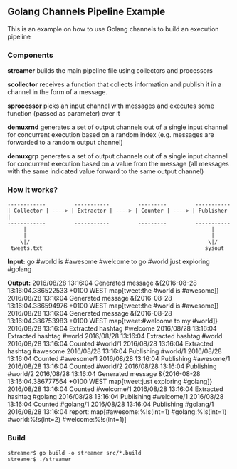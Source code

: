 ## Golang Channels Pipeline Example

This is an example on how to use Golang channels to build an execution pipeline

### Components
**streamer** builds the main pipeline file using collectors and processors

**scollector** receives a function that collects information and publish it in a channel in the form of a message.

**sprocessor** picks an input channel with messages and executes some function (passed as parameter) over it

**demuxrnd** generates a set of output channels out of a single input channel for concurrent execution based on a random index (e.g. messages are forwarded to a random output channel)

**demuxgrp** generates a set of output channels out of a single input channel for concurrent execution based on a value from the message (all messages with the same indicated value forward to the same output channel)

### How it works?

    ------------         -----------         ---------         -----------
    | Collector | ----> | Extractor | ----> | Counter | ----> | Publisher |
    ------------         -----------         ---------         -----------
         |                                                          |
         |                                                          |
        \|/                                                        \|/
     tweets.txt                                                   sysout


**Input:**
    go #world is #awesome
    #welcome to go #world
    just exploring #golang

**Output:**
    2016/08/28 13:16:04 Generated message &{2016-08-28 13:16:04.386522533 +0100 WEST map[tweet:the #world is #awesome]}
    2016/08/28 13:16:04 Generated message &{2016-08-28 13:16:04.386594976 +0100 WEST map[tweet:the #world is #awesome]}
    2016/08/28 13:16:04 Generated message &{2016-08-28 13:16:04.386753983 +0100 WEST map[tweet:#welcome to my #world]}
    2016/08/28 13:16:04 Extracted hashtag #welcome
    2016/08/28 13:16:04 Extracted hashtag #world
    2016/08/28 13:16:04 Extracted hashtag #world
    2016/08/28 13:16:04 Counted #world/1
    2016/08/28 13:16:04 Extracted hashtag #awesome
    2016/08/28 13:16:04 Publishing #world/1
    2016/08/28 13:16:04 Counted #awesome/1
    2016/08/28 13:16:04 Publishing #awesome/1
    2016/08/28 13:16:04 Counted #world/2
    2016/08/28 13:16:04 Publishing #world/2
    2016/08/28 13:16:04 Generated message &{2016-08-28 13:16:04.386777564 +0100 WEST map[tweet:just exploring #golang]}
    2016/08/28 13:16:04 Counted #welcome/1
    2016/08/28 13:16:04 Extracted hashtag #golang
    2016/08/28 13:16:04 Publishing #welcome/1
    2016/08/28 13:16:04 Counted #golang/1
    2016/08/28 13:16:04 Publishing #golang/1
    2016/08/28 13:16:04 report: map[#awesome:%!s(int=1) #golang:%!s(int=1) #world:%!s(int=2) #welcome:%!s(int=1)]

### Build
    streamer$ go build -o streamer src/*.build
    streamer$ ./streamer

